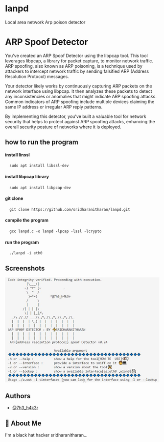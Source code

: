 # lanpd
Local area network  Arp poison detector 

# ARP Spoof Detector

You've created an ARP Spoof Detector using the libpcap tool. This tool leverages libpcap, a library for packet capture, to monitor network traffic. ARP spoofing, also known as ARP poisoning, is a technique used by attackers to intercept network traffic by sending falsified ARP (Address Resolution Protocol) messages.

Your detector likely works by continuously capturing ARP packets on the network interface using libpcap. It then analyzes these packets to detect any inconsistencies or anomalies that might indicate ARP spoofing attacks. Common indicators of ARP spoofing include multiple devices claiming the same IP address or irregular ARP reply patterns.

By implementing this detector, you've built a valuable tool for network security that helps to protect against ARP spoofing attacks, enhancing the overall security posture of networks where it is deployed.




## how to run the program

#### install linssl 
```http
  sudo apt install libssl-dev
```
#### install libpcap library

```http
  sudo apt install libpcap-dev
```
#### git clone
```http
  git clone https://github.com/sridharanitharan/lanpd.git
```


#### compile the program

```http
  gcc lanpd.c -o lanpd -lpcap -lssl -lcrypto
```
#### run the program

```http
  ./lanpd -i eth0 
```



## Screenshots

![App Screenshot](/console.JPG )


## Authors

- [@7h3_h4k3r](https://www.instagram.com/7h3_h4k3r/)


## 🚀 About Me
I'm a black hat hacker sridharanitharan...

